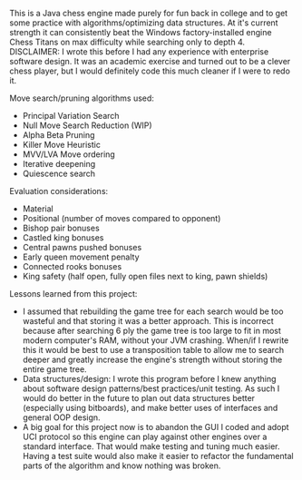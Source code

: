 This is a Java chess engine made purely for fun back in college and to get some practice with algorithms/optimizing data structures.  At it's current strength it can consistently beat the Windows factory-installed engine Chess Titans on max difficulty while searching only to depth 4.  DISCLAIMER: I wrote this before I had any experience with enterprise software design.  It was an academic exercise and turned out to be a clever chess player, but I would definitely code this much cleaner if I were to redo it.  

Move search/pruning algorithms used:
* Principal Variation Search
* Null Move Search Reduction (WIP)
* Alpha Beta Pruning
* Killer Move Heuristic
* MVV/LVA Move ordering
* Iterative deepening
* Quiescence search

Evaluation considerations:
* Material
* Positional (number of moves compared to opponent)
* Bishop pair bonuses
* Castled king bonuses
* Central pawns pushed bonuses
* Early queen movement penalty
* Connected rooks bonuses
* King safety (half open, fully open files next to king, pawn shields)

Lessons learned from this project:
* I assumed that rebuilding the game tree for each search would be too wasteful and that storing it was a better approach.  This is incorrect because after searching 6 ply the game tree is too large to fit in most modern computer's RAM, without your JVM crashing.  When/if I rewrite this it would be best to use a transposition table to allow me to search deeper and greatly increase the engine's strength without storing the entire game tree.
* Data structures/design: I wrote this program before I knew anything about software design patterns/best practices/unit testing.  As such I would do better in the future to plan out data structures better (especially using bitboards), and make better uses of interfaces and general OOP design.  
* A big goal for this project now is to abandon the GUI I coded and adopt UCI protocol so this engine can play against other engines over a standard interface.  That would make testing and tuning much easier.  Having a test suite would also make it easier to refactor the fundamental parts of the algorithm and know nothing was broken.
